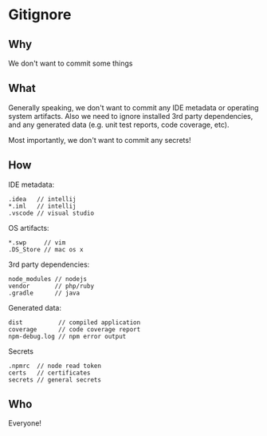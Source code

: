 # Gitignore

## Why

We don't want to commit some things

## What

Generally speaking, we don't want to commit any IDE metadata or operating system artifacts. Also we need to ignore installed 3rd party dependencies, and any generated data (e.g. unit test reports, code coverage, etc).

Most importantly, we don't want to commit any secrets!

## How

IDE metadata:
```
.idea   // intellij
*.iml   // intellij
.vscode // visual studio
```

OS artifacts:
```
*.swp     // vim
.DS_Store // mac os x
```

3rd party dependencies:
```
node_modules // nodejs
vendor       // php/ruby
.gradle      // java
```

Generated data:
```
dist          // compiled application
coverage      // code coverage report
npm-debug.log // npm error output
```

Secrets
```
.npmrc  // node read token
certs   // certificates
secrets // general secrets
```

## Who

Everyone!